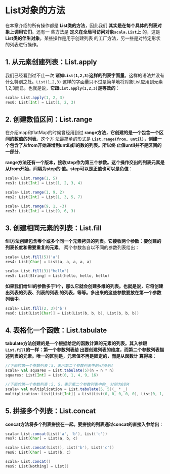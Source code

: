 List对象的方法
===================================================================================
在本章介绍的所有操作都是 **List类的方法**，因此我们 **其实是在每个具体的列表对象上调用它们**。还有一
些方法是 **定义在全局可访问对象`scala.List`上** 的，这是 **List类的伴生对象**。某些操作是用于创建列表
的工厂方法，另一些是对特定形状的列表进行操作。

## 1. 从元素创建列表：List.apply
我们已经看到过不止一次 **诸如`List(1,2,3)`这样的列表字面量**。这样的语法并没有什么特别之处。`List(1,2,3)`
这样的字面量只不过是简单地将对象List应用到元素1,2,3而已。也就是说，**它跟`List.apply(1,2,3)`是等效的**：
```scala
scala> List.apply(1, 2, 3)
res0: List[Int] = List(1, 2, 3)
```

## 2. 创建数值区间：List.range
在介绍map和flatMap的时候曾经用到过 **range方法，它创建的是一个包含一个区间的数值的列表**。这个方
法最简单的形式是 **`List.range(from, until)`，创建一个包含了从from开始递增到until减1的数的列表。所以终
止值until并不是区间的一部分**。

**range方法还有一个版本，接收step作为第三个参数。这个操作交出的列表元素是从from开始，间隔为step的
值。step可以是正值也可以是负值**：
```scala
scala> List.range(1, 5)
res1: List[Int] = List(1, 2, 3, 4)

scala> List.range(1, 9, 2)
res2: List[Int] = List(1, 3, 5, 7)

scala> List.range(9, 1, -3)
res3: List[Int] = List(9, 6, 3)
```

## 3. 创建相同元素的列表：List.fill
**fill方法创建包含零个或多个同一个元素拷贝的列表。它接收两个参数：要创建的列表长度和需要重复的元素**。
两个参数各自以不同的参数列表给出：
```scala
scala> List.fill(5)('a')
res4: List[Char] = List(a, a, a, a, a)

scala> List.fill(3)("hello")
res5: List[String] = List(hello, hello, hello)
```
**如果我们给fill的参数多于1个，那么它就会创建多维的列表。也就是说，它将创建出列表的列表、列表的列表
的列表，等等。多出来的这些参数要放在第一个参数列表中**。
```scala
scala> List.fill(2, 3)('b')
res6: List[List[Char]] = List(List(b, b, b), List(b, b, b))
```

## 4. 表格化一个函数：List.tabulate
**tabulate方法创建的是一个根据给定的函数计算的元素的列表。其入参跟`List.fill`的一样：第一个参数列表给
出要创建列表的维度，而第二个参数列表描述列表的元素。唯一的区别是，元素值不再是固定的，而是从函数计
算得来**：
```scala
//下面的第一个参数列表：5，表示第二个参数列表中的n为0到4
scala> val squares = List.tabulate(5)(n ⇒ n * n)
squares: List[Int] = List(0, 1, 4, 9, 16)

//下面的第一个参数列表：5, 5，表示第二个参数列表中的_ 分别为0到4
scala> val multiplication = List.tabulate(5, 5)(_ * _)
multiplication: List[List[Int]] = List(List(0, 0, 0, 0, 0), List(0, 1, 2, 3, 4), List(0, 2, 4, 6, 8), List(0, 3, 6, 9, 12), List(0, 4, 8, 12, 16))
```

## 5. 拼接多个列表：List.concat
**concat方法将多个列表拼接在一起。要拼接的列表通过concat的直接入参给出**：
```scala
scala> List.concat(List('a', 'b'), List('c'))
res7: List[Char] = List(a, b, c)

scala> List.concat(List(), List('b'), List('c'))
res8: List[Char] = List(b, c)

scala> List.concat()
res9: List[Nothing] = List()
```